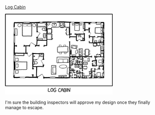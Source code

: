 [Log Cabin](https://xkcd.com/2891)

![Log Cabin](./random_comic.png)

I'm sure the building inspectors will approve my design once they finally manage to escape.

